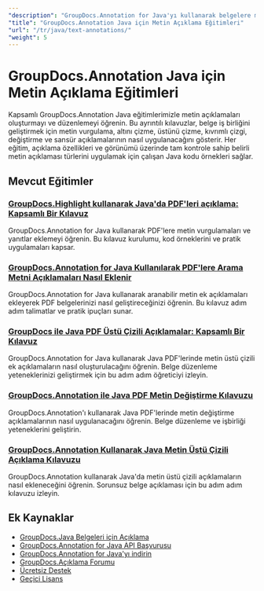 ```yaml
---
"description": "GroupDocs.Annotation for Java'yı kullanarak belgelere metin açıklamaları ekleme, düzenleme ve yönetmeye ilişkin adım adım eğitimler."
"title": "GroupDocs.Annotation Java için Metin Açıklama Eğitimleri"
"url": "/tr/java/text-annotations/"
"weight": 5
---
```


# GroupDocs.Annotation Java için Metin Açıklama Eğitimleri

Kapsamlı GroupDocs.Annotation Java eğitimlerimizle metin açıklamaları oluşturmayı ve düzenlemeyi öğrenin. Bu ayrıntılı kılavuzlar, belge iş birliğini geliştirmek için metin vurgulama, altını çizme, üstünü çizme, kıvrımlı çizgi, değiştirme ve sansür açıklamalarının nasıl uygulanacağını gösterir. Her eğitim, açıklama özellikleri ve görünümü üzerinde tam kontrole sahip belirli metin açıklaması türlerini uygulamak için çalışan Java kodu örnekleri sağlar.

## Mevcut Eğitimler

### [GroupDocs.Highlight kullanarak Java'da PDF'leri açıklama: Kapsamlı Bir Kılavuz](./annotate-pdfs-groupdocs-highlight-java/)
GroupDocs.Annotation for Java kullanarak PDF'lere metin vurgulamaları ve yanıtlar eklemeyi öğrenin. Bu kılavuz kurulumu, kod örneklerini ve pratik uygulamaları kapsar.

### [GroupDocs.Annotation for Java Kullanılarak PDF'lere Arama Metni Açıklamaları Nasıl Eklenir](./add-search-text-annotations-pdf-groupdocs-java/)
GroupDocs.Annotation for Java kullanarak aranabilir metin ek açıklamaları ekleyerek PDF belgelerinizi nasıl geliştireceğinizi öğrenin. Bu kılavuz adım adım talimatlar ve pratik ipuçları sunar.

### [GroupDocs ile Java PDF Üstü Çizili Açıklamalar: Kapsamlı Bir Kılavuz](./java-pdf-strikeout-annotations-groupdocs/)
GroupDocs.Annotation for Java kullanarak Java PDF'lerinde metin üstü çizili ek açıklamaların nasıl oluşturulacağını öğrenin. Belge düzenleme yeteneklerinizi geliştirmek için bu adım adım öğreticiyi izleyin.

### [GroupDocs.Annotation ile Java PDF Metin Değiştirme Kılavuzu](./java-pdf-text-replacement-groupdocs-annotation/)
GroupDocs.Annotation'ı kullanarak Java PDF'lerinde metin değiştirme açıklamalarının nasıl uygulanacağını öğrenin. Belge düzenleme ve işbirliği yeteneklerini geliştirin.

### [GroupDocs.Annotation Kullanarak Java Metin Üstü Çizili Açıklama Kılavuzu](./java-text-strikeout-annotation-groupdocs/)
GroupDocs.Annotation kullanarak Java'da metin üstü çizili açıklamaların nasıl ekleneceğini öğrenin. Sorunsuz belge açıklaması için bu adım adım kılavuzu izleyin.

## Ek Kaynaklar

- [GroupDocs.Java Belgeleri için Açıklama](https://docs.groupdocs.com/annotation/java/)
- [GroupDocs.Annotation for Java API Başvurusu](https://reference.groupdocs.com/annotation/java/)
- [GroupDocs.Annotation for Java'yı indirin](https://releases.groupdocs.com/annotation/java/)
- [GroupDocs.Açıklama Forumu](https://forum.groupdocs.com/c/annotation)
- [Ücretsiz Destek](https://forum.groupdocs.com/)
- [Geçici Lisans](https://purchase.groupdocs.com/temporary-license/)